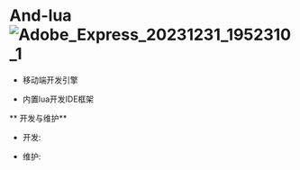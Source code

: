 # And-lua![Adobe_Express_20231231_1952310_1](C:\Users\jj\Desktop\psn\Adobe_Express_20231231_1952310_1.png)

- 移动端开发引擎

- 内置lua开发IDE框架

** 开发与维护**

- 开发:

- 维护:
